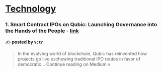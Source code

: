 
<h1><a href=https://medium.com/tag/technology/recommended target="_blank" rel="noopener noreferrer">Technology</a></h1>
<h3>1. Smart Contract IPOs on Qubic: Launching Governance into the Hands of the People - <a href="https://medium.com/@oxvctr/smart-contract-ipos-on-qubic-launching-governance-into-the-hands-of-the-people-be8ebbb120a2?source=rss------technology-5" target="_blank" rel="noopener noreferrer">link</a></h3>

✍️ **posted by `Vctr`**

<blockquote>In the evolving world of blockchain, Qubic has reinvented how projects go live eschewing traditional IPO routes in favor of democratic…
Continue reading on Medium »</blockquote>

